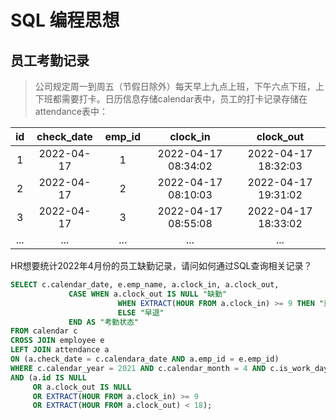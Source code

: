 # SQL 编程思想

## 员工考勤记录
> 公司规定周一到周五（节假日除外）每天早上九点上班，下午六点下班，上下班都需要打卡。日历信息存储calendar表中，员工的打卡记录存储在attendance表中：

|  id  | check_date | emp_id |      clock_in       |      clock_out      |
| :--: | :--------: | :----: | :-----------------: | :-----------------: |
|  1   | 2022-04-17 |   1    | 2022-04-17 08:34:02 | 2022-04-17 18:32:03 |
|  2   | 2022-04-17 |   2    | 2022-04-17 08:10:03 | 2022-04-17 19:31:02 |
|  3   | 2022-04-17 |   3    | 2022-04-17 08:55:08 | 2022-04-17 18:33:02 |
| ...  |    ...     |  ...   |         ...         |         ...         |

HR想要统计2022年4月份的员工缺勤记录，请问如何通过SQL查询相关记录？

~~~sql
SELECT c.calendar_date, e.emp_name, a.clock_in, a.clock_out,
			 CASE WHEN a.clock_out IS NULL "缺勤"
			 			WHEN EXTRACT(HOUR FROM a.clock_in) >= 9 THEN "迟到"
			 			ELSE "早退"
			 END AS "考勤状态"
FROM calendar c
CROSS JOIN employee e
LEFT JOIN attendance a
ON (a.check_date = c.calendara_date AND a.emp_id = e.emp_id)
WHERE c.calendar_year = 2021 AND c.calendar_month = 4 AND c.is_work_day = 'Y'
AND (a.id IS NULL
     OR a.clock_out IS NULL
     OR EXTRACT(HOUR FROM a.clock_in) >= 9
     OR EXTRACT(HOUR FROM a.clock_out) < 18);
~~~

